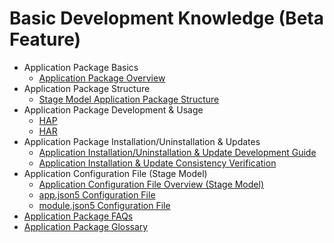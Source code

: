 # Basic Development Knowledge (Beta Feature)

- Application Package Basics
    - [Application Package Overview](application-package-overview.md)
- Application Package Structure
    - [Stage Model Application Package Structure](application-package-structure-stage.md)
- Application Package Development & Usage
    - [HAP](hap-package.md)
    - [HAR](har-package.md)
- Application Package Installation/Uninstallation & Updates
    - [Application Installation/Uninstallation & Update Development Guide](application-package-install-uninstall.md)
    - [Application Installation & Update Consistency Verification](multi_module_installation_update_consistency_verification.md)
- Application Configuration File (Stage Model)
    - [Application Configuration File Overview (Stage Model)](application-configuration-file-overview-stage.md)
    - [app.json5 Configuration File](app-configuration-file.md)
    - [module.json5 Configuration File](module-configuration-file.md)
- [Application Package FAQs](common_problem_of_application.md)
- [Application Package Glossary](application-package-glossary.md)